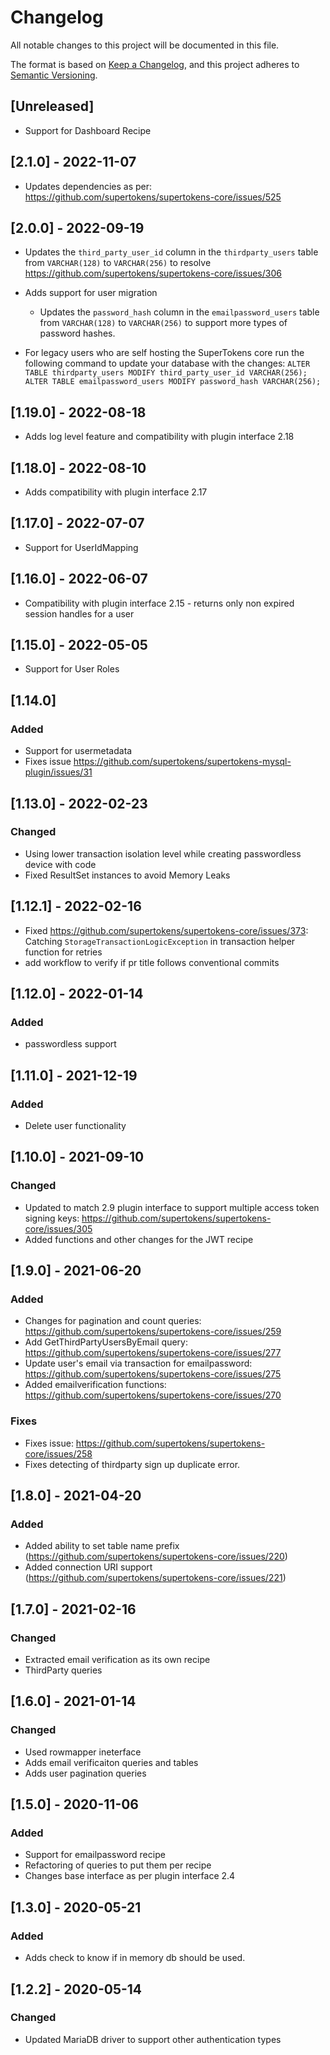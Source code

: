 # Changelog

All notable changes to this project will be documented in this file.

The format is based on [Keep a Changelog](https://keepachangelog.com/en/1.0.0/), and this project adheres
to [Semantic Versioning](https://semver.org/spec/v2.0.0.html).

## [Unreleased]

- Support for Dashboard Recipe

## [2.1.0] - 2022-11-07

- Updates dependencies as per: https://github.com/supertokens/supertokens-core/issues/525

## [2.0.0] - 2022-09-19

- Updates the `third_party_user_id` column in the `thirdparty_users` table from `VARCHAR(128)` to `VARCHAR(256)` to
  resolve https://github.com/supertokens/supertokens-core/issues/306

- Adds support for user migration
    - Updates the `password_hash` column in the `emailpassword_users` table from `VARCHAR(128)` to `VARCHAR(256)` to
      support more types of password hashes.

- For legacy users who are self hosting the SuperTokens core run the following command to update your database with the
  changes:
  `ALTER TABLE thirdparty_users MODIFY third_party_user_id VARCHAR(256); ALTER TABLE emailpassword_users MODIFY password_hash VARCHAR(256);`

## [1.19.0] - 2022-08-18

- Adds log level feature and compatibility with plugin interface 2.18

## [1.18.0] - 2022-08-10

- Adds compatibility with plugin interface 2.17

## [1.17.0] - 2022-07-07

- Support for UserIdMapping

## [1.16.0] - 2022-06-07

- Compatibility with plugin interface 2.15 - returns only non expired session handles for a user

## [1.15.0] - 2022-05-05

- Support for User Roles

## [1.14.0]

### Added

- Support for usermetadata
- Fixes issue https://github.com/supertokens/supertokens-mysql-plugin/issues/31

## [1.13.0] - 2022-02-23

### Changed

- Using lower transaction isolation level while creating passwordless device with code
- Fixed ResultSet instances to avoid Memory Leaks

## [1.12.1] - 2022-02-16

- Fixed https://github.com/supertokens/supertokens-core/issues/373: Catching `StorageTransactionLogicException` in
  transaction helper function for retries
- add workflow to verify if pr title follows conventional commits

## [1.12.0] - 2022-01-14

### Added

- passwordless support

## [1.11.0] - 2021-12-19

### Added

- Delete user functionality

## [1.10.0] - 2021-09-10

### Changed

- Updated to match 2.9 plugin interface to support multiple access token signing
  keys: https://github.com/supertokens/supertokens-core/issues/305
- Added functions and other changes for the JWT recipe

## [1.9.0] - 2021-06-20

### Added

- Changes for pagination and count queries: https://github.com/supertokens/supertokens-core/issues/259
- Add GetThirdPartyUsersByEmail query: https://github.com/supertokens/supertokens-core/issues/277
- Update user's email via transaction for emailpassword: https://github.com/supertokens/supertokens-core/issues/275
- Added emailverification functions: https://github.com/supertokens/supertokens-core/issues/270

### Fixes

- Fixes issue: https://github.com/supertokens/supertokens-core/issues/258
- Fixes detecting of thirdparty sign up duplicate error.

## [1.8.0] - 2021-04-20

### Added

- Added ability to set table name prefix (https://github.com/supertokens/supertokens-core/issues/220)
- Added connection URI support (https://github.com/supertokens/supertokens-core/issues/221)

## [1.7.0] - 2021-02-16

### Changed

- Extracted email verification as its own recipe
- ThirdParty queries

## [1.6.0] - 2021-01-14

### Changed

- Used rowmapper ineterface
- Adds email verificaiton queries and tables
- Adds user pagination queries

## [1.5.0] - 2020-11-06

### Added

- Support for emailpassword recipe
- Refactoring of queries to put them per recipe
- Changes base interface as per plugin interface 2.4

## [1.3.0] - 2020-05-21

### Added

- Adds check to know if in memory db should be used.

## [1.2.2] - 2020-05-14

### Changed

- Updated MariaDB driver to support other authentication types